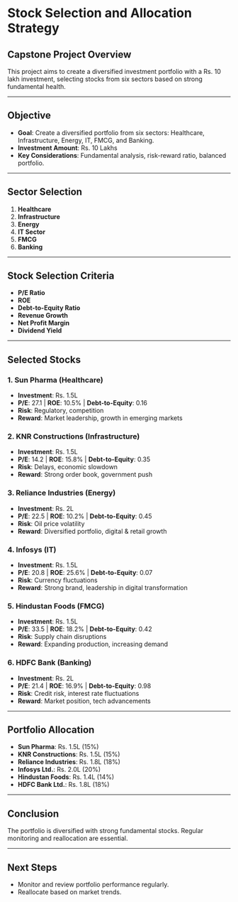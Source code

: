 # Stock Selection and Allocation Strategy

## Capstone Project Overview
This project aims to create a diversified investment portfolio with a Rs. 10 lakh investment, selecting stocks from six sectors based on strong fundamental health.

---

## Objective
- **Goal**: Create a diversified portfolio from six sectors: Healthcare, Infrastructure, Energy, IT, FMCG, and Banking.
- **Investment Amount**: Rs. 10 Lakhs
- **Key Considerations**: Fundamental analysis, risk-reward ratio, balanced portfolio.

---

## Sector Selection
1. **Healthcare**
2. **Infrastructure**
3. **Energy**
4. **IT Sector**
5. **FMCG**
6. **Banking**

---

## Stock Selection Criteria
- **P/E Ratio**
- **ROE**
- **Debt-to-Equity Ratio**
- **Revenue Growth**
- **Net Profit Margin**
- **Dividend Yield**

---

## Selected Stocks

### 1. **Sun Pharma (Healthcare)**  
- **Investment**: Rs. 1.5L  
- **P/E**: 27.1 | **ROE**: 10.5% | **Debt-to-Equity**: 0.16  
- **Risk**: Regulatory, competition  
- **Reward**: Market leadership, growth in emerging markets

### 2. **KNR Constructions (Infrastructure)**  
- **Investment**: Rs. 1.5L  
- **P/E**: 14.2 | **ROE**: 15.8% | **Debt-to-Equity**: 0.35  
- **Risk**: Delays, economic slowdown  
- **Reward**: Strong order book, government push

### 3. **Reliance Industries (Energy)**  
- **Investment**: Rs. 2L  
- **P/E**: 22.5 | **ROE**: 10.2% | **Debt-to-Equity**: 0.45  
- **Risk**: Oil price volatility  
- **Reward**: Diversified portfolio, digital & retail growth

### 4. **Infosys (IT)**  
- **Investment**: Rs. 1.5L  
- **P/E**: 20.8 | **ROE**: 25.6% | **Debt-to-Equity**: 0.07  
- **Risk**: Currency fluctuations  
- **Reward**: Strong brand, leadership in digital transformation

### 5. **Hindustan Foods (FMCG)**  
- **Investment**: Rs. 1.5L  
- **P/E**: 33.5 | **ROE**: 18.2% | **Debt-to-Equity**: 0.42  
- **Risk**: Supply chain disruptions  
- **Reward**: Expanding production, increasing demand

### 6. **HDFC Bank (Banking)**  
- **Investment**: Rs. 2L  
- **P/E**: 21.4 | **ROE**: 16.9% | **Debt-to-Equity**: 0.98  
- **Risk**: Credit risk, interest rate fluctuations  
- **Reward**: Market position, tech advancements

---

## Portfolio Allocation
- **Sun Pharma**: Rs. 1.5L (15%)  
- **KNR Constructions**: Rs. 1.5L (15%)  
- **Reliance Industries**: Rs. 1.8L (18%)  
- **Infosys Ltd.**: Rs. 2.0L (20%)  
- **Hindustan Foods**: Rs. 1.4L (14%)  
- **HDFC Bank Ltd.**: Rs. 1.8L (18%)

---

## Conclusion
The portfolio is diversified with strong fundamental stocks. Regular monitoring and reallocation are essential.

---

## Next Steps
- Monitor and review portfolio performance regularly.
- Reallocate based on market trends.
